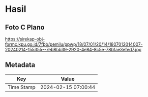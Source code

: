 # Hasil

## Foto C Plano

https://sirekap-obj-formc.kpu.go.id/7fbb/pemilu/ppwp/18/07/01/20/14/1807012014007-20240214-155355--7eb8bb39-2920-4e84-8c5e-78b1ae3efed7.jpg


## Metadata

| Key        | Value               |
| ---------- | ------------------- |
| Time Stamp | 2024-02-15 07:00:44 |




